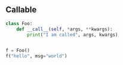 ## Callable

```python
class Foo:
    def __call__(self, *args, **kwargs):
        print("I am called", args, kwargs)


f = Foo()
f("hello", msg="world")
```
